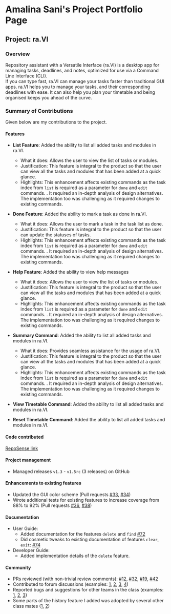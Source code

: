 # Amalina Sani's Project Portfolio Page

## Project: ra.VI
### Overview
Repository assistant with a Versatile Interface (ra.VI) is a desktop app for managing tasks, deadlines, and notes, optimized for use via a Command Line Interface (CLI).  
If you can type fast, ra.VI can manage your tasks faster than traditional GUI apps.
ra.VI helps you to manage your tasks, and their corresponding deadlines with ease. It can also help you plan your timetable and being organised keeps you ahead of the curve.

### Summary of Contributions
Given below are my contributions to the project.

#### Features
* **List Feature**: Added the ability to list all added tasks and modules in ra.VI.
  * What it does: Allows the user to view the list of tasks or modules. 
  * Justification: This feature is integral to the product so that the user can view all the tasks and modules that has been added at a quick glance. 
  * Highlights: This enhancement affects existing commands as the task index from `list` is required as a parameter for `done` and `edit` commands.
  . It required an in-depth analysis of design alternatives. The implementation too was challenging as it required changes to existing commands.

* **Done Feature**: Added the ability to mark a task as done in ra.VI.
  * What it does: Allows the user to mark a task in the task list as done.
  * Justification: This feature is integral to the product so that the user can update the statuses of tasks.
  * Highlights: This enhancement affects existing commands as the task index from `list` is required as a parameter for `done` and `edit` commands.
  . It required an in-depth analysis of design alternatives. The implementation too was challenging as it required changes to existing commands.

* **Help Feature**: Added the ability to view help messages  
  * What it does: Allows the user to view the list of tasks or modules. 
  * Justification: This feature is integral to the product so that the user can view all the tasks and modules that has been added at a quick glance. 
  * Highlights: This enhancement affects existing commands as the task index from `list` is required as a parameter for `done` and `edit` commands.
  . It required an in-depth analysis of design alternatives. The implementation too was challenging as it required changes to existing commands.

* **Summary Command**: Added the ability to list all added tasks and modules in ra.VI.
  * What it does: Provides seamless assistance for the usage of ra.VI. 
  * Justification: This feature is integral to the product so that the user can view all the tasks and modules that has been added at a quick glance. 
  * Highlights: This enhancement affects existing commands as the task index from `list` is required as a parameter for `done` and `edit` commands.
  . It required an in-depth analysis of design alternatives. The implementation too was challenging as it required changes to existing commands.
  
* **View Timetable Command**: Added the ability to list all added tasks and modules in ra.VI.

* **Reset Timetable Command**: Added the ability to list all added tasks and modules in ra.VI.

#### Code contributed
[RepoSense link]()

#### Project management
* Managed releases `v1.3` - `v1.5rc` (3 releases) on GitHub

#### Enhancements to existing features
  * Updated the GUI color scheme (Pull requests [\#33](), [\#34]())
  * Wrote additional tests for existing features to increase coverage from 88% to 92% (Pull requests [\#36](), [\#38]())
  
#### Documentation
  * User Guide:
    * Added documentation for the features `delete` and `find` [\#72]()
    * Did cosmetic tweaks to existing documentation of features `clear`, `exit`: [\#74]()
  * Developer Guide:
    * Added implementation details of the `delete` feature.
    
#### Community
  * PRs reviewed (with non-trivial review comments): [\#12](), [\#32](), [\#19](), [\#42]()
  * Contributed to forum discussions (examples: [1](), [2](), [3](), [4]())
  * Reported bugs and suggestions for other teams in the class (examples: [1](), [2](), [3]())
  * Some parts of the history feature I added was adopted by several other class mates ([1](), [2]())
